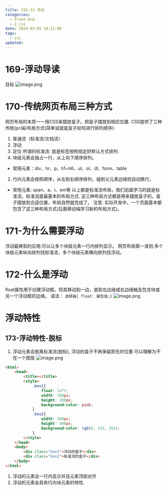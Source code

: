 ```yaml
---
title: CSS-12-浮动
categories:
  - Front-End
  - 2_css
date: 2024-03-05 10:21:00
tags:
  - css
updated:
---
```

# 169-浮动导读
目标
![image.png](https://illyber-images.oss-cn-chengdu.aliyuncs.com/202403051022861.png)

# 170-传统网页布局三种方式
网页布局的本质一一用CSS来摆放盒子。把盒子摆放到相应位置.
CSS提供了三种传统(pc端)布局方式(简单说就是盒子如何进行排列顺序):
1. 普通流（标准流/文档流）
2. 浮动
3. 定位
所谓的标准流: 就是标签按照规定好默认方式排列.
1. 块级元素会独占一行，从上向下顺序排列。
- 常用元素：div、hr、p、h1~h6、ul、ol、dl、form、table
2. 行内元素会按照顺序，从左到右顺序排列，碰到父元素边缘则自动换行。
- 常用元素: span、a、i、em等
以上都是标准流布局，我们前面学习的就是标准流，标准流是最基本的布局方式.
这三种布局方式都是用来摆放盒子的，盒子摆放到合适位置，布局自然就完成了。
注意: 实际开发中，一个页面基本都包含了这三种布局方式(后面移动端学习新的布局方式)。

# 171-为什么需要浮动
浮动最典型的应用:可以让多个块级元素一行内排列显示。
网页布局第一准则:多个块级元素纵向排列找标准流，多个块级元素横向排列找浮动。

# 172-什么是浮动
float属性用于创建浮动框，将其移动到一边，直到左边缘或右边缘触及包含块或另一个浮动框的边缘。
语法：
`选择器{ float: 属性值;}`
![image.png](https://illyber-images.oss-cn-chengdu.aliyuncs.com/202403051601629.png)

# 浮动特性
## 173-浮动特性-脱标
1. 浮动元素会脱离标准流(脱标), 浮动的盒子不再保留原先的位置
可以理解为不在一个图层
![image.png](https://illyber-images.oss-cn-chengdu.aliyuncs.com/202403052220908.png)
```html
<html>
    <head>
        <title></title>
        <style>
            .box1{
                float: left;
                width: 200px;
                height: 200px;
                background-color: pink;
            }
            .box2{
                width: 300px;
                height: 300px;
                background-color: rgb(0, 153, 255);
            }
        </style>
    </head>
    <body>
        <div class="box1">浮动的盒子</div>
        <div class="box2">标准流的盒子</div>
    </body>
</html>
```


1. 浮动的元素会一行内显示并且元素顶部对齐
2. 浮动的元素会具有行内块元素的特性.